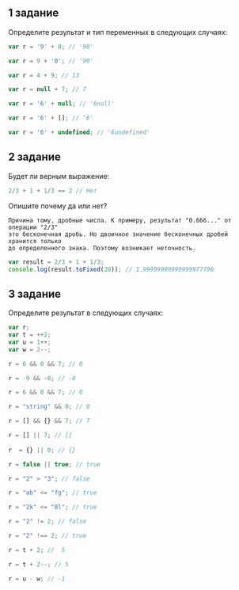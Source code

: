 ## 1 задание

Определите результат и тип переменных в следующих случаях:

```javascript
var r = '9' + 0; // '90'

var r = 9 + '0'; // '90'

var r = 4 + 9; // 13

var r = null + 7; // 7

var r = '6' + null; // '6null'

var r = '6' + []; // '6'

var r = '6' + undefined; // '6undefined'
```

## 2 задание

Будет ли верным  выражение:

```javascript
2/3 + 1 + 1/3 == 2 // Нет
```
Опишите почему да или нет?

    Причина тому, дробные числа. К примеру, результат "0.666..." от операции "2/3"
    это бесконечная дробь. Но двоичное значение бесконечных дробей хранится только
    до определенного знака. Поэтому возникает неточность.     
```javascript
var result = 2/3 + 1 + 1/3;
console.log(result.toFixed(20)); // 1.99999999999999977796
```

## 3 задание

Определите результат в следующих случаях:

```javascript
var r;
var t = ++2;
var u = 1++;
var w = 2--;

r = 6 && 0 && 7; // 0

r = -9 && -8; // -8

r = 6 && 0 && 7; // 0

r = "string" && 0; // 0

r = [] && {} && 7; // 7

r = [] || 7; // []
 
r  = {} || 0; // {}

r = false || true; // true

r = "2" > "3"; // false

r = "ab" <= "fg"; // true

r = "2k" <= "8l"; // true

r = "2" != 2; // false

r = "2" !== 2; // true

r = t + 2; //  5

r = t + 2--; // 5

r = u - w; // -1
```


